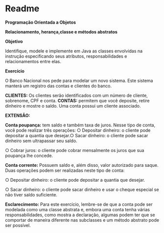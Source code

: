 # Readme

**Programação Orientada a Objetos**

**Relacionamento, herança,classe e métodos abstratos**

**Objetivo**

Identifique, modele e implemente em Java as classes envolvidas na instrução especificando seus atributos, responsabilidades e relacionamentos entre elas.

**Exercício**

O Banco Nacional nos pede para modelar um novo sistema. Este sistema manterá um registro das contas e clientes do banco.

**CLIENTES:** Os clientes serão identificados com um número de cliente, sobrenome, CPF e conta.
**CONTAS:** permitem que você deposite, retire dinheiro e mostre o saldo. Uma conta possui um cliente associado.



**EXTENSÃO:**

**Conta poupança:** tem saldo e também taxa de juros. Nesse tipo de conta, você pode realizar três operações:
○ Depositar dinheiro: o cliente pode depositar a quantia que desejar.○ Sacar dinheiro: o cliente pode sacar dinheiro sem ultrapassar seu saldo.

○ Cobrar juros: o cliente pode cobrar mensalmente os juros que sua poupança lhe concede.

**Conta corrente:** Possuem saldo e, além disso, valor autorizado para saque. Duas operações podem ser realizadas neste tipo de conta:

○ Depositar dinheiro: o cliente pode depositar a quantia que desejar.

○ Sacar dinheiro: o cliente pode sacar dinheiro e usar o cheque especial se não tiver saldo suficiente.

**Esclarecimento:** Para este exercício, lembre-se de que a conta pode ser modelada como uma classe abstrata e, embora uma conta tenha várias responsabilidades, como mostra a declaração, algumas podem ter que se comportar de maneira diferente nas subclasses e um método abstrato pode ser possível.